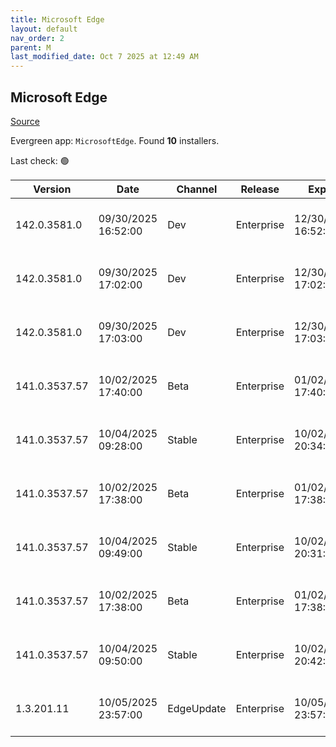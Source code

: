 ```yaml
---
title: Microsoft Edge
layout: default
nav_order: 2
parent: M
last_modified_date: Oct 7 2025 at 12:49 AM
---
```


## Microsoft Edge

[Source](https://www.microsoft.com/edge)

Evergreen app: `MicrosoftEdge`. Found **10** installers.

Last check: 🟢

| Version       | Date                | Channel    | Release    | Expiry              | SHA256                                                           | Size   | Architecture | Type | URI                                                                                                                                                                                                                                                                                                                      |
| ------------- | ------------------- | ---------- | ---------- | ------------------- | ---------------------------------------------------------------- | ------ | ------------ | ---- | ------------------------------------------------------------------------------------------------------------------------------------------------------------------------------------------------------------------------------------------------------------------------------------------------------------------------ |
| 142.0.3581.0  | 09/30/2025 16:52:00 | Dev        | Enterprise | 12/30/2025 16:52:00 | CFB1D23B20005CBD0392C13A179DF0143546F502FF447ABA85242E12E8345230 | 187.14 | arm64        | msi  | [https://msedge.sf.dl.delivery.mp.microsoft.com/filestreamingservice/files/fa788b04-d89b-48e2-a42f-0b92aba7e73d/MicrosoftEdgeDevEnterpriseARM64.msi](https://msedge.sf.dl.delivery.mp.microsoft.com/filestreamingservice/files/fa788b04-d89b-48e2-a42f-0b92aba7e73d/MicrosoftEdgeDevEnterpriseARM64.msi)                 |
| 142.0.3581.0  | 09/30/2025 17:02:00 | Dev        | Enterprise | 12/30/2025 17:02:00 | 136846971B5A2208512EB930758F464ACF09F1C8BDD0D967C02C9B1266F0EA3D | 182.46 | x64          | msi  | [https://msedge.sf.dl.delivery.mp.microsoft.com/filestreamingservice/files/a9930a1a-2355-43d5-a4cb-6739ef6be877/MicrosoftEdgeDevEnterpriseX64.msi](https://msedge.sf.dl.delivery.mp.microsoft.com/filestreamingservice/files/a9930a1a-2355-43d5-a4cb-6739ef6be877/MicrosoftEdgeDevEnterpriseX64.msi)                     |
| 142.0.3581.0  | 09/30/2025 17:03:00 | Dev        | Enterprise | 12/30/2025 17:03:00 | 3690C073B6E946A5C359E40FB10943C2BABD0ADC964FBF6ECF4681DC33F5B4C9 | 162.19 | x86          | msi  | [https://msedge.sf.dl.delivery.mp.microsoft.com/filestreamingservice/files/a7999abf-3539-4fe6-897c-7ee18230ac12/MicrosoftEdgeDevEnterpriseX86.msi](https://msedge.sf.dl.delivery.mp.microsoft.com/filestreamingservice/files/a7999abf-3539-4fe6-897c-7ee18230ac12/MicrosoftEdgeDevEnterpriseX86.msi)                     |
| 141.0.3537.57 | 10/02/2025 17:40:00 | Beta       | Enterprise | 01/02/2026 17:40:00 | 71ECE3E015E73BC3F153425FF190972C9DD59AC562E3E789606D557FF0134A85 | 188.4  | arm64        | msi  | [https://msedge.sf.dl.delivery.mp.microsoft.com/filestreamingservice/files/b475fd67-68ae-4098-8fbb-b2f126e774d1/MicrosoftEdgeBetaEnterpriseARM64.msi](https://msedge.sf.dl.delivery.mp.microsoft.com/filestreamingservice/files/b475fd67-68ae-4098-8fbb-b2f126e774d1/MicrosoftEdgeBetaEnterpriseARM64.msi)               |
| 141.0.3537.57 | 10/04/2025 09:28:00 | Stable     | Enterprise | 10/02/2026 20:34:00 | 1258224AFC961ACC95101D0FD13D34C744DE5EA45E81BE6E0809744078A790E1 | 188.4  | arm64        | msi  | [https://msedge.sf.dl.delivery.mp.microsoft.com/filestreamingservice/files/b91764aa-c8b2-49a9-8b3b-14ce3371f528/MicrosoftEdgeEnterpriseARM64.msi](https://msedge.sf.dl.delivery.mp.microsoft.com/filestreamingservice/files/b91764aa-c8b2-49a9-8b3b-14ce3371f528/MicrosoftEdgeEnterpriseARM64.msi)                       |
| 141.0.3537.57 | 10/02/2025 17:38:00 | Beta       | Enterprise | 01/02/2026 17:38:00 | 01E86D925F315BDFC7EFB7502C35EBC21E02E49796652D2E5FBD32F7C52A4D58 | 183.93 | x64          | msi  | [https://msedge.sf.dl.delivery.mp.microsoft.com/filestreamingservice/files/ee159cde-db97-4d12-ac68-94efe311f39b/MicrosoftEdgeBetaEnterpriseX64.msi](https://msedge.sf.dl.delivery.mp.microsoft.com/filestreamingservice/files/ee159cde-db97-4d12-ac68-94efe311f39b/MicrosoftEdgeBetaEnterpriseX64.msi)                   |
| 141.0.3537.57 | 10/04/2025 09:49:00 | Stable     | Enterprise | 10/02/2026 20:31:00 | 6853A25C265FBFCAA9A0DC8FB22999A4A13AC23954CF8F4A243E6D0E51AFE224 | 183.93 | x64          | msi  | [https://msedge.sf.dl.delivery.mp.microsoft.com/filestreamingservice/files/d524a684-223c-4353-ac48-352850f50294/MicrosoftEdgeEnterpriseX64.msi](https://msedge.sf.dl.delivery.mp.microsoft.com/filestreamingservice/files/d524a684-223c-4353-ac48-352850f50294/MicrosoftEdgeEnterpriseX64.msi)                           |
| 141.0.3537.57 | 10/02/2025 17:38:00 | Beta       | Enterprise | 01/02/2026 17:38:00 | 7AD6E27E0040A3FDE1DF975FFB4E7F24DC90CEF15825D114F9454F9CE69BA48E | 163.4  | x86          | msi  | [https://msedge.sf.dl.delivery.mp.microsoft.com/filestreamingservice/files/01f94733-6d6f-4c0f-b7df-f9990ac9b341/MicrosoftEdgeBetaEnterpriseX86.msi](https://msedge.sf.dl.delivery.mp.microsoft.com/filestreamingservice/files/01f94733-6d6f-4c0f-b7df-f9990ac9b341/MicrosoftEdgeBetaEnterpriseX86.msi)                   |
| 141.0.3537.57 | 10/04/2025 09:50:00 | Stable     | Enterprise | 10/02/2026 20:42:00 | A771F7FEB330E596F3844FDDA32BF00A18A40B61606AF0FC291D9F521C4CBD43 | 163.4  | x86          | msi  | [https://msedge.sf.dl.delivery.mp.microsoft.com/filestreamingservice/files/1a40bd02-10ee-401e-bbfd-508675a60c39/MicrosoftEdgeEnterpriseX86.msi](https://msedge.sf.dl.delivery.mp.microsoft.com/filestreamingservice/files/1a40bd02-10ee-401e-bbfd-508675a60c39/MicrosoftEdgeEnterpriseX86.msi)                           |
| 1.3.201.11    | 10/05/2025 23:57:00 | EdgeUpdate | Enterprise | 10/05/2026 23:57:00 | 3F01530C927C48431A25AB3CA583F02F7BA9629D86C51D036DE999A9606DBF5F | 1.57   | x86          | exe  | [https://msedge.sf.dl.delivery.mp.microsoft.com/filestreamingservice/files/6626f49c-f5cb-493f-b75e-15d6837f4839/MicrosoftEdgeUpdateSetup_X86_1.3.201.11.exe](https://msedge.sf.dl.delivery.mp.microsoft.com/filestreamingservice/files/6626f49c-f5cb-493f-b75e-15d6837f4839/MicrosoftEdgeUpdateSetup_X86_1.3.201.11.exe) |
